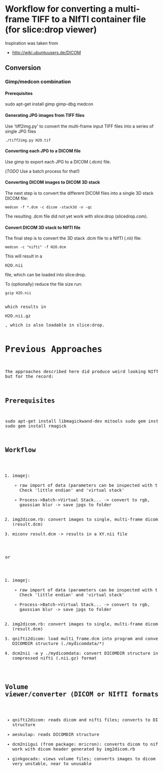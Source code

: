 # Workflow for converting a multi-frame TIFF to a NIfTI container file (for slice:drop viewer)

Inspiration was taken from 
* http://wiki.ubuntuusers.de/DICOM

## Conversion

### Gimp/medcon combination

#### Prerequisites

sudo apt-get install gimp gimp-dbg medcon

#### Generating JPG images from TIFF files

Use 'tiff2img.py' to convert the multi-frame input TIFF files into a series of single JPG files

<pre><code>./tiff2img.py H2O.tif</code></pre>

#### Converting each JPG to a DICOM file

Use gimp to export each JPG to a DICOM (.dcm) file.

(*TODO* Use a batch process for that!)

#### Converting DICOM images to DICOM 3D stack

The next step is to convert the different DICOM files into a single 3D stack DICOM file:

<pre><code>medcon -f *.dcm -c dicom -stack3d -n -qc</code></pre>

The resulting .dcm file did not yet work with slice:drop (slicedrop.com). 

#### Convert DICOM 3D stack to NIfTI file

The final step is to convert the 3D stack .dcm file to a NIfTI (.nii) file:

<pre><code>medcon -c "nifti" -f H2O.dcm</code></pre>

This will result in a <pre>H2O.nii</pre> file, which can be loaded into slice:drop.

To (optionally) reduce the file size run:

<pre><code>gzip H2O.nii</code><pre>

which results in <pre>H2O.nii.gz</pre>, which is also loadable in slice:drop.


# Previous Approaches

The approaches described here did produce weird looking NIfTI files, but for the record:

## Prerequisites

sudo apt-get install libmagickwand-dev mitools
sudo gem install dicom
sudo gem install rmagick 

## Workflow

1. imagej: 
    * raw import of data (parameters can be inspected with tiffinfo.py). Check 'little endian' and 'virtual stack'
    * Process->Batch->Virtual Stack... -> convert to rgb, gaussian blur -> save jpgs to folder
2. img2dicom.rb: convert images to single, multi-frame dicom file (result.dcm)
3. miconv result.dcm -> results in a XY.nii file

or

1. imagej: 
    * raw import of data (parameters can be inspected with tiffinfo.py). Check 'little endian' and 'virtual stack'
    * Process->Batch->Virtual Stack... -> convert to rgb, gaussian blur -> save jpgs to folder
2. img2dicom.rb: convert images to single, multi-frame dicom file (result.dcm)
3. qnifti2dicom: load multi_frame.dcm into program and convert to DICOMDIR structure (./mydicomdata/*)
4. dcm2nii -a y ./mydicomdata: convert DICOMDIR structure into compressed nifti (.nii.gz) format

## Volume viewer/converter (DICOM or NIfTI formats)

* qnifti2dicom: reads dicom and nifti files; converts to DICOMDIR structure
* aeskulap: reads DICOMDIR structure
* dcm2niigui (from package: mricron): converts dicom to nifti, did not work with dicom header generated by img2dicom.rb
* ginkgocadx: views volume files; converts images to dicom file -> very unstable, near to unusable